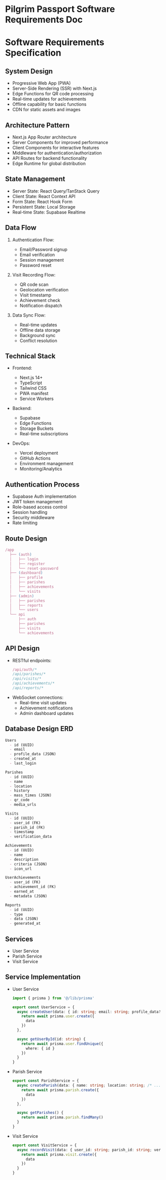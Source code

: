 # Pilgrim Passport Software Requirements Doc

# Software Requirements Specification

## System Design
- Progressive Web App (PWA)
- Server-Side Rendering (SSR) with Next.js
- Edge Functions for QR code processing
- Real-time updates for achievements
- Offline capability for basic functions
- CDN for static assets and images

## Architecture Pattern
- Next.js App Router architecture
- Server Components for improved performance
- Client Components for interactive features
- Middleware for authentication/authorization
- API Routes for backend functionality
- Edge Runtime for global distribution

## State Management
- Server State: React Query/TanStack Query
- Client State: React Context API
- Form State: React Hook Form
- Persistent State: Local Storage
- Real-time State: Supabase Realtime

## Data Flow
1. Authentication Flow:
   - Email/Password signup
   - Email verification
   - Session management
   - Password reset

2. Visit Recording Flow:
   - QR code scan
   - Geolocation verification
   - Visit timestamp
   - Achievement check
   - Notification dispatch

3. Data Sync Flow:
   - Real-time updates
   - Offline data storage
   - Background sync
   - Conflict resolution

## Technical Stack
- Frontend:
  * Next.js 14+
  * TypeScript
  * Tailwind CSS
  * PWA manifest
  * Service Workers

- Backend:
  * Supabase
  * Edge Functions
  * Storage Buckets
  * Real-time subscriptions

- DevOps:
  * Vercel deployment
  * GitHub Actions
  * Environment management
  * Monitoring/Analytics

## Authentication Process
- Supabase Auth implementation
- JWT token management
- Role-based access control
- Session handling
- Security middleware
- Rate limiting

## Route Design
```typescript
/app
  ├── (auth)
  │   ├── login
  │   ├── register
  │   └── reset-password
  ├── (dashboard)
  │   ├── profile
  │   ├── parishes
  │   ├── achievements
  │   └── visits
  ├── (admin)
  │   ├── parishes
  │   ├── reports
  │   └── users
  └── api
      ├── auth
      ├── parishes
      ├── visits
      └── achievements
```

## API Design
- RESTful endpoints:
  ```typescript
  /api/auth/*
  /api/parishes/*
  /api/visits/*
  /api/achievements/*
  /api/reports/*
  ```
- WebSocket connections:
  * Real-time visit updates
  * Achievement notifications
  * Admin dashboard updates

## Database Design ERD
```markdown
Users
  - id (UUID)
  - email
  - profile_data (JSON)
  - created_at
  - last_login

Parishes
  - id (UUID)
  - name
  - location
  - history
  - mass_times (JSON)
  - qr_code
  - media_urls

Visits
  - id (UUID)
  - user_id (FK)
  - parish_id (FK)
  - timestamp
  - verification_data

Achievements
  - id (UUID)
  - name
  - description
  - criteria (JSON)
  - icon_url

UserAchievements
  - user_id (FK)
  - achievement_id (FK)
  - earned_at
  - metadata (JSON)

Reports
  - id (UUID)
  - type
  - data (JSON)
  - generated_at
```

## Services
- User Service
- Parish Service
- Visit Service

## Service Implementation
- User Service
  ```typescript
  import { prisma } from '@/lib/prisma'

  export const UserService = {
    async createUser(data: { id: string; email: string; profile_data?: any }) {
      return await prisma.user.create({
        data
      })
    },

    async getUserById(id: string) {
      return await prisma.user.findUnique({
        where: { id }
      })
    }
  }
  ```

- Parish Service
  ```typescript
  export const ParishService = {
    async createParish(data: { name: string; location: string; /* ... */ }) {
      return await prisma.parish.create({
        data
      })
    },

    async getParishes() {
      return await prisma.parish.findMany()
    }
  }
  ```

- Visit Service
  ```typescript
  export const VisitService = {
    async recordVisit(data: { user_id: string; parish_id: string; verification_data?: any }) {
      return await prisma.visit.create({
        data
      })
    }
  }
  ```
```

